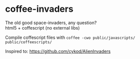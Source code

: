 # coffee-invaders

The old good space-invaders, any question?  
html5 + coffescript (no external libs)


Compile coffescript files with `coffee -cwo public/javascripts/ public/coffeescripts/`


Inspired to: https://github.com/cykod/AlienInvaders